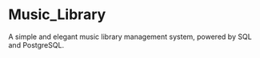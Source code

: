 # Music_Library
A simple and elegant music library management system, powered by SQL and PostgreSQL. 
